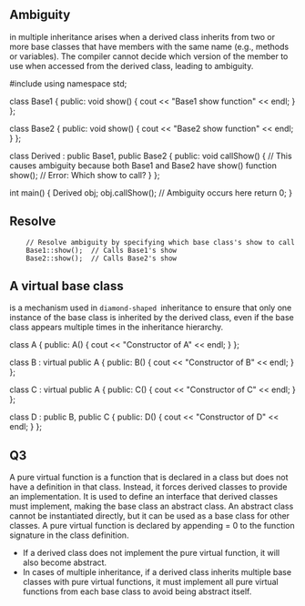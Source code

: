 ## Ambiguity 
in multiple inheritance arises when a derived class inherits from two or more base classes that have members with the same name (e.g., methods or variables). The compiler cannot decide which version of the member to use when accessed from the derived class, leading to ambiguity.

#include <iostream>
using namespace std;

class Base1 {
public:
    void show() {
        cout << "Base1 show function" << endl;
    }
};

class Base2 {
public:
    void show() {
        cout << "Base2 show function" << endl;
    }
};

class Derived : public Base1, public Base2 {
public:
    void callShow() {
        // This causes ambiguity because both Base1 and Base2 have show() function
        show();  // Error: Which show to call?
    }
};

int main() {
    Derived obj;
    obj.callShow();  // Ambiguity occurs here
    return 0;
}


## Resolve
        // Resolve ambiguity by specifying which base class's show to call
        Base1::show();  // Calls Base1's show
        Base2::show();  // Calls Base2's show


## A virtual base class 
is a mechanism used in `diamond-shaped `inheritance to ensure that only one instance of the base class is inherited by the derived class, even if the base class appears multiple times in the inheritance hierarchy.

class A {
public:
    A() {
        cout << "Constructor of A" << endl;
    }
};

class B : virtual public A {
public:
    B() {
        cout << "Constructor of B" << endl;
    }
};

class C : virtual public A {
public:
    C() {
        cout << "Constructor of C" << endl;
    }
};

class D : public B, public C {
public:
    D() {
        cout << "Constructor of D" << endl;
    }
};


## Q3
A pure virtual function is a function that is declared in a class but does not have a definition in that class. Instead, it forces derived classes to provide an implementation. 
It is used to define an interface that derived classes must implement, making the base class an abstract class. An abstract class cannot be instantiated directly, but it can be used as a base class for other classes.
A pure virtual function is declared by appending = 0 to the function signature in the class definition.

- If a derived class does not implement the pure virtual function, it will also become abstract.
- In cases of multiple inheritance, if a derived class inherits multiple base classes with pure virtual functions, it must implement all pure virtual functions from each base class to avoid being abstract itself.

